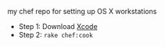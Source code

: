 my chef repo for setting up OS X workstations

* Step 1: Download [Xcode](macappstore://itunes.apple.com/us/app/xcode/id422352214?mt=12)
* Step 2: `rake chef:cook`

